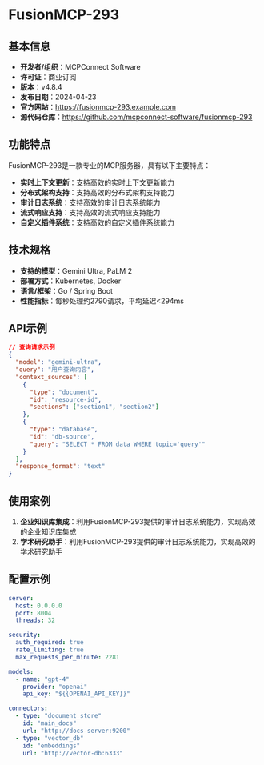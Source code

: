 # FusionMCP-293

## 基本信息

- **开发者/组织**：MCPConnect Software
- **许可证**：商业订阅
- **版本**：v4.8.4
- **发布日期**：2024-04-23
- **官方网站**：https://fusionmcp-293.example.com
- **源代码仓库**：https://github.com/mcpconnect-software/fusionmcp-293

## 功能特点

FusionMCP-293是一款专业的MCP服务器，具有以下主要特点：

- **实时上下文更新**：支持高效的实时上下文更新能力
- **分布式架构支持**：支持高效的分布式架构支持能力
- **审计日志系统**：支持高效的审计日志系统能力
- **流式响应支持**：支持高效的流式响应支持能力
- **自定义插件系统**：支持高效的自定义插件系统能力


## 技术规格

- **支持的模型**：Gemini Ultra, PaLM 2
- **部署方式**：Kubernetes, Docker
- **语言/框架**：Go / Spring Boot
- **性能指标**：每秒处理约2790请求，平均延迟<294ms

## API示例

```json
// 查询请求示例
{
  "model": "gemini-ultra",
  "query": "用户查询内容",
  "context_sources": [
    {
      "type": "document",
      "id": "resource-id",
      "sections": ["section1", "section2"]
    },
    {
      "type": "database",
      "id": "db-source",
      "query": "SELECT * FROM data WHERE topic='query'"
    }
  ],
  "response_format": "text"
}
```

## 使用案例

1. **企业知识库集成**：利用FusionMCP-293提供的审计日志系统能力，实现高效的企业知识库集成
2. **学术研究助手**：利用FusionMCP-293提供的审计日志系统能力，实现高效的学术研究助手


## 配置示例

```yaml
server:
  host: 0.0.0.0
  port: 8004
  threads: 32

security:
  auth_required: true
  rate_limiting: true
  max_requests_per_minute: 2281

models:
  - name: "gpt-4"
    provider: "openai"
    api_key: "${{OPENAI_API_KEY}}"

connectors:
  - type: "document_store"
    id: "main_docs"
    url: "http://docs-server:9200"
  - type: "vector_db"
    id: "embeddings"
    url: "http://vector-db:6333"
```